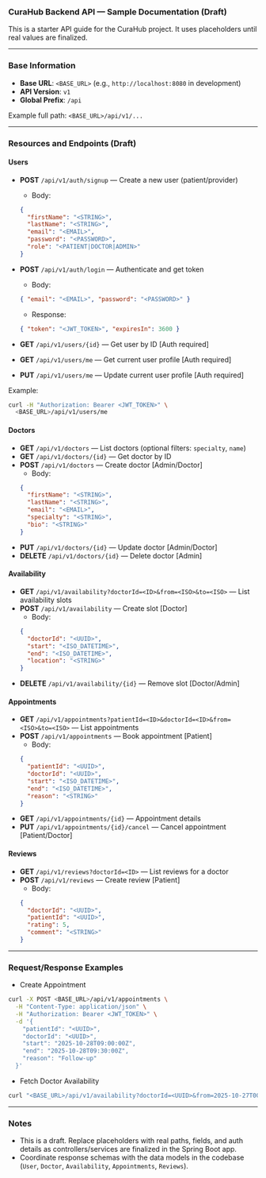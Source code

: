 ### CuraHub Backend API — Sample Documentation (Draft)

This is a starter API guide for the CuraHub project. It uses placeholders until real values are finalized.

---

### Base Information
- **Base URL**: `<BASE_URL>` (e.g., `http://localhost:8080` in development)
- **API Version**: `v1`
- **Global Prefix**: `/api`

Example full path: `<BASE_URL>/api/v1/...`

---

### Resources and Endpoints (Draft)

#### Users
- **POST** `/api/v1/auth/signup` — Create a new user (patient/provider)
  - Body:
  ```json
  {
    "firstName": "<STRING>",
    "lastName": "<STRING>",
    "email": "<EMAIL>",
    "password": "<PASSWORD>",
    "role": "<PATIENT|DOCTOR|ADMIN>"
  }
  ```

- **POST** `/api/v1/auth/login` — Authenticate and get token
  - Body:
  ```json
  { "email": "<EMAIL>", "password": "<PASSWORD>" }
  ```
  - Response:
  ```json
  { "token": "<JWT_TOKEN>", "expiresIn": 3600 }
  ```

- **GET** `/api/v1/users/{id}` — Get user by ID [Auth required]
- **GET** `/api/v1/users/me` — Get current user profile [Auth required]
- **PUT** `/api/v1/users/me` — Update current user profile [Auth required]

Example:
```bash
curl -H "Authorization: Bearer <JWT_TOKEN>" \
  <BASE_URL>/api/v1/users/me
```

#### Doctors
- **GET** `/api/v1/doctors` — List doctors (optional filters: `specialty`, `name`)
- **GET** `/api/v1/doctors/{id}` — Get doctor by ID
- **POST** `/api/v1/doctors` — Create doctor [Admin/Doctor]
  - Body:
  ```json
  {
    "firstName": "<STRING>",
    "lastName": "<STRING>",
    "email": "<EMAIL>",
    "specialty": "<STRING>",
    "bio": "<STRING>"
  }
  ```
- **PUT** `/api/v1/doctors/{id}` — Update doctor [Admin/Doctor]
- **DELETE** `/api/v1/doctors/{id}` — Delete doctor [Admin]

#### Availability
- **GET** `/api/v1/availability?doctorId=<ID>&from=<ISO>&to=<ISO>` — List availability slots
- **POST** `/api/v1/availability` — Create slot [Doctor]
  - Body:
  ```json
  {
    "doctorId": "<UUID>",
    "start": "<ISO_DATETIME>",
    "end": "<ISO_DATETIME>",
    "location": "<STRING>"
  }
  ```
- **DELETE** `/api/v1/availability/{id}` — Remove slot [Doctor/Admin]

#### Appointments
- **GET** `/api/v1/appointments?patientId=<ID>&doctorId=<ID>&from=<ISO>&to=<ISO>` — List appointments
- **POST** `/api/v1/appointments` — Book appointment [Patient]
  - Body:
  ```json
  {
    "patientId": "<UUID>",
    "doctorId": "<UUID>",
    "start": "<ISO_DATETIME>",
    "end": "<ISO_DATETIME>",
    "reason": "<STRING>"
  }
  ```
- **GET** `/api/v1/appointments/{id}` — Appointment details
- **PUT** `/api/v1/appointments/{id}/cancel` — Cancel appointment [Patient/Doctor]

#### Reviews
- **GET** `/api/v1/reviews?doctorId=<ID>` — List reviews for a doctor
- **POST** `/api/v1/reviews` — Create review [Patient]
  - Body:
  ```json
  {
    "doctorId": "<UUID>",
    "patientId": "<UUID>",
    "rating": 5,
    "comment": "<STRING>"
  }
  ```

---

### Request/Response Examples

- Create Appointment
```bash
curl -X POST <BASE_URL>/api/v1/appointments \
  -H "Content-Type: application/json" \
  -H "Authorization: Bearer <JWT_TOKEN>" \
  -d '{
    "patientId": "<UUID>",
    "doctorId": "<UUID>",
    "start": "2025-10-28T09:00:00Z",
    "end": "2025-10-28T09:30:00Z",
    "reason": "Follow-up"
  }'
```

- Fetch Doctor Availability
```bash
curl "<BASE_URL>/api/v1/availability?doctorId=<UUID>&from=2025-10-27T00:00:00Z&to=2025-11-03T00:00:00Z"
```

---

### Notes
- This is a draft. Replace placeholders with real paths, fields, and auth details as controllers/services are finalized in the Spring Boot app.
- Coordinate response schemas with the data models in the codebase (`User`, `Doctor`, `Availability`, `Appointments`, `Reviews`).
